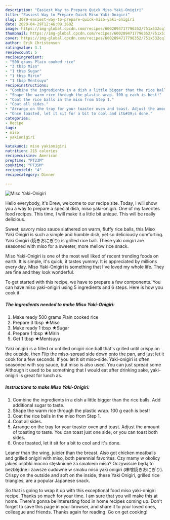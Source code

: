```yaml
---
description: "Easiest Way to Prepare Quick Miso Yaki-Onigiri"
title: "Easiest Way to Prepare Quick Miso Yaki-Onigiri"
slug: 3079-easiest-way-to-prepare-quick-miso-yaki-onigiri
date: 2020-04-29T12:46:09.260Z
image: https://img-global.cpcdn.com/recipes/6002094717796352/751x532cq70/miso-yaki-onigiri-recipe-main-photo.jpg
thumbnail: https://img-global.cpcdn.com/recipes/6002094717796352/751x532cq70/miso-yaki-onigiri-recipe-main-photo.jpg
cover: https://img-global.cpcdn.com/recipes/6002094717796352/751x532cq70/miso-yaki-onigiri-recipe-main-photo.jpg
author: Erik Christensen
ratingvalue: 3.1
reviewcount: 5
recipeingredient:
- "500 grams Plain cooked rice"
- "3 tbsp Miso"
- "1 tbsp Sugar"
- "1 tbsp Mirin"
- "1 tbsp Mentsuyu"
recipeinstructions:
- "Combine the ingredients in a dish a little bigger than the rice balls. Add additional sugar to taste."
- "Shape the warm rice through the plastic wrap. 100 g each is best!"
- "Coat the rice balls in the miso from Step 1."
- "Coat all sides."
- "Arrange on the tray for your toaster oven and toast. Adjust the amount of toasting to taste. You can toast just one side, or you can toast both sides."
- "Once toasted, let it sit for a bit to cool and it&#39;s done."
categories:
- Recipe
tags:
- miso
- yakionigiri

katakunci: miso yakionigiri 
nutrition: 215 calories
recipecuisine: American
preptime: "PT23M"
cooktime: "PT35M"
recipeyield: "4"
recipecategory: Dinner

---
```



![Miso Yaki-Onigiri](https://img-global.cpcdn.com/recipes/6002094717796352/751x532cq70/miso-yaki-onigiri-recipe-main-photo.jpg)

Hello everybody, it's Drew, welcome to our recipe site. Today, I will show you a way to prepare a special dish, miso yaki-onigiri. One of my favorites food recipes. This time, I will make it a little bit unique. This will be really delicious.

Sweet, savory miso sauce slathered on warm, fluffy rice balls, this Miso Yaki Onigiri is such a simple and humble dish, yet so deliciously comforting. Yaki Onigiri (焼きおにぎり) is grilled rice ball. These yaki onigiri are seasoned with miso for a sweeter, more mellow rice snack.

Miso Yaki-Onigiri is one of the most well liked of recent trending foods on earth. It is simple, it's quick, it tastes yummy. It is appreciated by millions every day. Miso Yaki-Onigiri is something that I've loved my whole life. They are fine and they look wonderful.


To get started with this recipe, we have to prepare a few components. You can have miso yaki-onigiri using 5 ingredients and 6 steps. Here is how you cook it.

<!--inarticleads1-->

##### The ingredients needed to make Miso Yaki-Onigiri:

1. Make ready 500 grams Plain cooked rice
1. Prepare 3 tbsp ★Miso
1. Make ready 1 tbsp ★Sugar
1. Prepare 1 tbsp ★Mirin
1. Get 1 tbsp ★Mentsuyu


Yaki onigiri is a filled or unfilled onigiri rice ball that&#39;s grilled until crispy on the outside, then Flip the miso-spread side down onto the pan, and just let it cook for a few seconds. If you let it sit miso-side. Yaki-onigiri is often seasoned with soy sauce, but miso is also used. You can just spread some Although it used to be something that I would eat after drinking sake, yaki-onigiri is great for lunch as. 

<!--inarticleads2-->

##### Instructions to make Miso Yaki-Onigiri:

1. Combine the ingredients in a dish a little bigger than the rice balls. Add additional sugar to taste.
1. Shape the warm rice through the plastic wrap. 100 g each is best!
1. Coat the rice balls in the miso from Step 1.
1. Coat all sides.
1. Arrange on the tray for your toaster oven and toast. Adjust the amount of toasting to taste. You can toast just one side, or you can toast both sides.
1. Once toasted, let it sit for a bit to cool and it&#39;s done.


Leaner than the wing, juicier than the breast. Also got chicken meatballs and grilled onigiri with miso, both perennial favorites. Czy mamy w okolicy jakieś osóbki mocno stęsknione za smakiem miso? Oczywiście będą to bezbłędne i zawsze cudowne w smaku miso yaki onigiri (味噌焼きおにぎり). Crispy on the outside and soft on the inside, these Yaki Onigiri, grilled rice triangles, are a popular Japanese snack. 

So that is going to wrap it up with this exceptional food miso yaki-onigiri recipe. Thanks so much for your time. I am sure that you will make this at home. There's gonna be interesting food in home recipes coming up. Don't forget to save this page in your browser, and share it to your loved ones, colleague and friends. Thanks again for reading. Go on get cooking!

